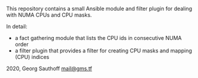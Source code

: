 This repository contains a small Ansible module and filter plugin
for dealing with NUMA CPUs and CPU masks.

In detail:

- a fact gathering module that lists the CPU ids in consecutive NUMA order
- a filter plugin that provides a filter for creating CPU masks
  and mapping (CPU) indices

2020, Georg Sauthoff <mail@gms.tf>

